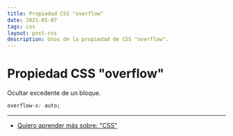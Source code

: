 ```yaml
---
title: Propiedad CSS "overflow"
date: 2021-05-07
tags: css
layout: post-css
description: Usos de la propiedad de CSS "overflow".
---
```


# Propiedad CSS "overflow"

Ocultar excedente de un bloque.

````css
overflow-x: auto;
````

***

- [Quiero aprender más sobre: "CSS"](../00/css)
